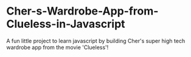# Cher-s-Wardrobe-App-from-Clueless-in-Javascript
A fun little project to learn javascript by building Cher's super high tech wardrobe app from the movie 'Clueless'!
